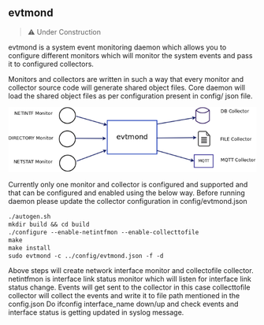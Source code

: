 ## evtmond

> :warning: Under Construction

evtmond is a system event monitoring daemon which allows you to configure different monitors which will monitor the system events and pass it to configured collectors.

Monitors and collectors are written in such a way that every monitor and collector source code will generate shared object files. Core daemon will load the shared object files as per configuration present in config/ json file.

![evtmond block](doc/evtmond.png?raw=true "Block Diagram")

Currently only one monitor and collector is configured and supported and that can be configured and enabled using the below way.
Before running daemon please update the collector configuration in config/evtmond.json
 ```
 ./autogen.sh
 mkdir build && cd build
 ./configure --enable-netintfmon --enable-collecttofile
 make
 make install
 sudo evtmond -c ../config/evtmond.json -f -d
 ```
Above steps will create network interface monitor and collectofile collector. netintfmon is interface link status monitor which will listen for interface link status change. Events will get sent to the collector in this case collecttofile collector will collect the events and write it to file path mentioned in the config.json
Do ifconfig interface_name down/up and check events and interface status is getting updated in syslog message.
